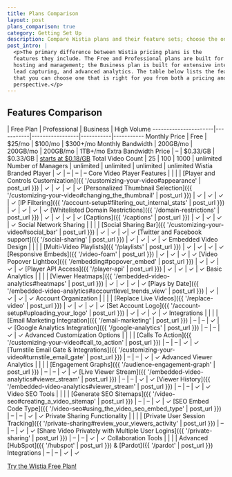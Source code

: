 ```yaml
---
title: Plans Comparison
layout: post
plans_comparison: true
category: Getting Set Up
description: Compare Wistia plans and their feature sets; choose the one that is right for you on the plans comparison page.
post_intro: |
  <p>The primary difference between Wistia pricing plans is the
  features they include. The Free and Professional plans are built for
  hosting and management; the Business plan is built for extensive integration, 
  lead capturing, and advanced analytics. The table below lists the features on each plan, so
  that you can choose one that is right for you from both a pricing and value
  perspective.</p>
---
```


## Features Comparison

  | Free Plan | Professional  | Business     | High Volume
----------------------|-----------|-----------------|-----------|-----------
Monthly Price         | Free      | $25/mo          | $100/mo   | $300+/mo
Monthly Bandwidth     | 200GB/mo   | 200GB/mo        | 200GB/mo  | 1TB+/mo
Extra Bandwidth Price | &#8211;  | $0.33/GB        | $0.33/GB  | [starts at $0.18/GB](http://wistia.com/pricing/highvolume)
Total Video Count     | 25 | 100       | 1000 | unlimited
Number of Managers       | unlimited | unlimited | unlimited | unlimited
Wistia Branded Player  | &#10003; | &#8211;         | &#8211;   | &#8211;
<span class='category'>Core Video Player Features</span> |    |   |   |
[Player and Controls Customization]({{ '/customizing-your-video#appearance' | post_url }}) | &#10003; | &#10003; | &#10003; | &#10003;
[Personalized Thumbnail Selection]({{ '/customizing-your-video#changing_the_thumbnail' | post_url }})  | &#10003; | &#10003; | &#10003; | &#10003;
[IP Filtering]({{ '/account-setup#filtering_out_internal_stats' | post_url }}) | &#10003; | &#10003; | &#10003; | &#10003;
[Whitelisted Domain Restrictions]({{ '/domain-restrictions' | post_url }}) | &#10003; | &#10003; | &#10003; | &#10003;
[Captions]({{ '/captions' | post_url }})  | &#10003; | &#10003; | &#10003; | &#10003;
<span class='category'>Social Network Sharing</span> |    |   |   |
[Social Sharing Bar]({{ '/customizing-your-video#social_bar' | post_url }}) | &#10003; | &#10003; | &#10003;| &#10003;
[Twitter and Facebook support]({{ '/social-sharing' | post_url }})  | &#10003;   | &#10003;  | &#10003; | &#10003;
<span class='category'>Embedded Video Design</span> |  |  |  |
[Multi-Video Playlists]({{ '/playlists' | post_url }}) | &#10003; | &#10003; | &#10003; | &#10003;
[Responsive Embeds]({{ '/video-foam' | post_url }}) | &#10003; | &#10003; | &#10003; | &#10003;
[Video Popover Lightbox]({{ '/embedding#popover_embed' | post_url }}) | &#10003; | &#10003; | &#10003; | &#10003;
[Player API Access]({{ '/player-api' | post_url }}) | &#10003; | &#10003; | &#10003; | &#10003;
<span class='category'>Basic Analytics</span> |   |   |   |
[Viewer Heatmaps]({{ '/embedded-video-analytics#heatmaps' | post_url }})  | &#10003;  | &#10003;  | &#10003;  | &#10003;
[Plays by Date]({{ '/embedded-video-analytics#accountlevel_trends_view' | post_url }})  | &#10003; | &#10003; | &#10003; | &#10003;
<span class='category'>Account Organization<span class='category'>  |   |   |   |
[Replace Live Videos]({{ '/replace-video' | post_url }}) | &#10003; | &#10003; | &#10003; | &#10003;
[Set Account Logo]({{ '/account-setup#uploading_your_logo' | post_url }})  | &#10003; | &#10003; | &#10003; | &#10003;
<span class='category'>Integrations</span>  |  |  |  |
[Email Marketing Integration]({{ '/email-marketing' | post_url }})  | &#8211; | &#8211; | &#10003; | &#10003;
[Google Analytics Integration]({{ '/google-analytics' | post_url }})  | &#8211; | &#8211; | &#10003; | &#10003;
<span class='category'>Advanced Customization Options</span>  |  |  |  |
[Calls To Action]({{ '/customizing-your-video#call_to_action' | post_url }}) | &#8211; | &#8211; | &#10003; | &#10003;
[Turnstile Email Gate & Integrations]({{ '/customizing-your-video#turnstile_email_gate' | post_url }})  | &#8211; | &#8211; | &#10003; | &#10003;
<span class='category'>Advanced Viewer Analytics</span>  |  |  |  |
[Engagement Graphs]({{ '/audience-engagement-graph' | post_url }}) | &#8211; | &#8211; | &#10003; | &#10003;
[Live Viewer Stream]({{ '/embedded-video-analytics#viewer_stream' | post_url }})  | &#8211; | &#8211; | &#10003; | &#10003;
[Viewer History]({{ '/embedded-video-analytics#viewer_stream' | post_url }})  | &#8211; | &#8211; | &#10003; | &#10003;
<span class='category'>Video SEO Tools</span>  |  |  |  |
[Generate SEO Sitemaps]({{ '/video-seo#creating_a_video_sitemap' | post_url }}) | &#8211; | &#8211; | &#10003; | &#10003;
[SEO Embed Code Type]({{ '/video-seo#using_the_video_seo_embed_type' | post_url }}) | &#8211; | &#8211; | &#10003; | &#10003;
<span class='category'>Private Sharing Functionality</span>  |  |  |  |
[Private User Session Tracking]({{ '/private-sharing#review_your_viewers_activity' | post_url }}) | &#8211; | &#8211; | &#10003; | &#10003;
[Share Video Privately with Multiple User Logins]({{ '/private-sharing' | post_url }}) | &#8211; | &#8211; | &#10003; | &#10003;
<span class='category'>Collaboration Tools</span>  |  |  |  |
Advanced [HubSpot]({{ '/hubspot' | post_url }}) & [Pardot]({{ '/pardot' | post_url }}) Integrations  | &#8211; | &#8211; | &#10003; | &#10003;



<a class='button' href='http://wistia.com/free/signup'>Try the Wistia Free Plan!</a>

<script type="text/javascript">
var ebSession = '5254235432543252345';
var ebRand = Math.random()+'';
ebRand = ebRand * 1000000;
//<![CDATA[ 
document.write('<scr'+'ipt src="//bs.serving-sys.com/Serving/ActivityServer.bs?cn=as&amp;ActivityID=541308&amp;rnd=' + ebRand + '&amp;Session='+ebSession+'"></scr' + 'ipt>');
//]]>
</script>
<noscript>
<img width="1" height="1" style="border:0" src="//bs.serving-sys.com/Serving/ActivityServer.bs?cn=as&amp;ActivityID=541308&amp;Session=5254235432543252345&amp;ns=1"/>
</noscript>
